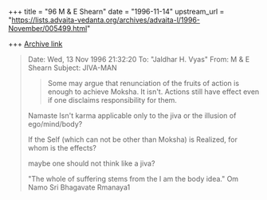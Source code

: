 +++
title = "96 M & E Shearn"
date = "1996-11-14"
upstream_url = "https://lists.advaita-vedanta.org/archives/advaita-l/1996-November/005499.html"

+++
[Archive link](https://lists.advaita-vedanta.org/archives/advaita-l/1996-November/005499.html)

>Date: Wed, 13 Nov 1996 21:32:20
>To: "Jaldhar H. Vyas" <jaldhar at braincells.com>
>From: M & E Shearn <peacewrk at snet.net>
>Subject: JIVA-MAN
>
>
>>Some may argue that renunciation of the fruits of action is enough to
>>achieve Moksha.  It isn't.  Actions still have effect even if one
>>disclaims responsibility for them.
>>
>
>Namaste
>Isn't karma applicable only to the jiva or the illusion of ego/mind/body?
>
>If the Self (which can not be other than Moksha) is Realized, for whom is
the effects?
>
>maybe one should not think like a jiva?
>
>"The whole of suffering stems from the I am the body idea."
>Om Namo Sri Bhagavate Rmanaya1
>

